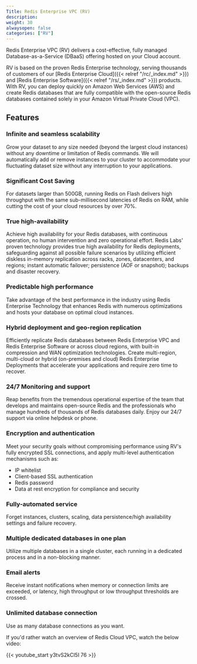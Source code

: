 ```yaml
---
Title: Redis Enterprise VPC (RV)
description: 
weight: 30
alwaysopen: false
categories: ["RV"]
---
```

Redis Enterprise VPC (RV) delivers a cost-effective, fully managed
Database-as-a-Service (DBaaS) offering hosted on your Cloud account. <!--more-->

RV
is based on the proven Redis Enterprise technology, serving thousands of
customers of our [Redis Enterprise
Cloud]({{< relref "/rc/_index.md" >}}) and [Redis Enterprise
Software]({{< relref "/rs/_index.md" >}}) products. With RV,
you can deploy quickly on Amazon Web Services (AWS) and create Redis
databases that are fully compatible with the open-source Redis databases
contained solely in your Amazon Virtual Private Cloud (VPC).

## Features

### Infinite and seamless scalability

Grow your dataset to any size needed (beyond the largest cloud
instances) without any downtime or limitation of Redis commands. We will
automatically add or remove instances to your cluster to accommodate
your fluctuating dataset size without any interruption to your
applications.

### Significant Cost Saving

For datasets larger than 500GB, running Redis on Flash delivers high
throughput with the same sub-millisecond latencies of Redis on RAM,
while cutting the cost of your cloud resources by over 70%.

### True high-availability

Achieve high availability for your Redis databases, with continuous
operation, no human intervention and zero operational effort. Redis
Labs' proven technology provides true high availability for Redis
deployments, safeguarding against all possible failure scenarios by
utilizing efficient diskless in-memory replication across racks, zones,
datacenters, and regions; instant automatic failover; persistence (AOF
or snapshot); backups and disaster recovery.

### Predictable high performance

Take advantage of the best performance in the industry using Redis
Enterprise Technology that enhances Redis with numerous optimizations
and hosts your database on optimal cloud instances.

### Hybrid deployment and geo-region replication

Efficiently replicate Redis databases between Redis Enterprise VPC and
Redis Enterprise Software or across cloud regions, with built-in
compression and WAN optimization technologies. Create multi-region,
multi-cloud or hybrid (on-premises and cloud) Redis Enterprise
Deployments that accelerate your applications and require zero time to
recover.

### 24/7 Monitoring and support

Reap benefits from the tremendous operational expertise of the team that
develops and maintains open-source Redis and the professionals who
manage hundreds of thousands of Redis databases daily. Enjoy our 24/7
support via online helpdesk or phone.

### Encryption and authentication

Meet your security goals without compromising performance using RV's
fully encrypted SSL connections, and apply multi-level authentication
mechanisms such as:

- IP whitelist
- Client-based SSL authentication
- Redis password
- Data at rest encryption for compliance and security

### Fully-automated service

Forget instances, clusters, scaling, data persistence/high availability
settings and failure recovery.

### Multiple dedicated databases in one plan

Utilize multiple databases in a single cluster, each running in a
dedicated process and in a non-blocking manner.

### Email alerts

Receive instant notifications when memory or connection limits are
exceeded, or latency, high throughput or low throughput thresholds are
crossed.

### Unlimited database connection

Use as many database connections as you want.

If you'd rather watch an overview of Redis Cloud VPC, watch the below
video:

{{< youtube_start y3tvS2kCl5I 76 >}}
